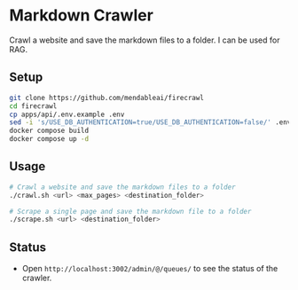 # Markdown Crawler

Crawl a website and save the markdown files to a folder. I can be used for RAG.

## Setup

```bash
git clone https://github.com/mendableai/firecrawl
cd firecrawl
cp apps/api/.env.example .env
sed -i 's/USE_DB_AUTHENTICATION=true/USE_DB_AUTHENTICATION=false/' .env
docker compose build
docker compose up -d
```

## Usage

```bash
# Crawl a website and save the markdown files to a folder
./crawl.sh <url> <max_pages> <destination_folder>

# Scrape a single page and save the markdown file to a folder
./scrape.sh <url> <destination_folder>
```

## Status

- Open `http://localhost:3002/admin/@/queues/` to see the status of the crawler.
